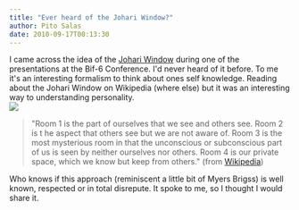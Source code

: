 ```yaml
---
title: "Ever heard of the Johari Window?"
author: Pito Salas
date: 2010-09-17T00:13:30
---
```




I came across the idea of the [Johari
Window](<http://en.wikipedia.org/wiki/Johari_window>) during one of the
presentations at the Bif-6 Conference. I'd never heard of it before. To me
it's an interesting formalism to think about ones self knowledge. Reading
about the Johari Window on Wikipedia (where else) but it was an interesting
way to understanding personality.  
![](http://upload.wikimedia.org/wikipedia/commons/2/2c/Johari_Window.PNG)

> "Room 1 is the part of ourselves that we see and others see. Room 2 is t he
> aspect that others see but we are not aware of. Room 3 is the most
> mysterious room in that the unconscious or subconscious part of us is seen
> by neither ourselves nor others. Room 4 is our private space, which we know
> but keep from others." (from
> [Wikipedia](<http://en.wikipedia.org/wiki/Johari_window>))

Who knows if this approach (reminiscent a little bit of Myers Brigss) is well
known, respected or in total disrepute. It spoke to me, so I thought I would
share it.


